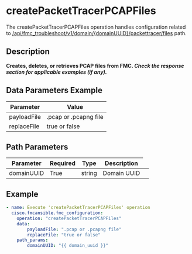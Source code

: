 # createPacketTracerPCAPFiles

The createPacketTracerPCAPFiles operation handles configuration related to [/api/fmc_troubleshoot/v1/domain/{domainUUID}/packettracer/files](/paths//api/fmc_troubleshoot/v1/domain/{domain_uuid}/packettracer/files.md) path.&nbsp;
## Description
**Creates, deletes, or retrieves PCAP files from FMC. _Check the response section for applicable examples (if any)._**

## Data Parameters Example
| Parameter | Value |
| --------- | -------- |
| payloadFile | .pcap or .pcapng file |
| replaceFile | true or false |

## Path Parameters
| Parameter | Required | Type | Description |
| --------- | -------- | ---- | ----------- |
| domainUUID | True | string <td colspan=3> Domain UUID |

## Example
```yaml
- name: Execute 'createPacketTracerPCAPFiles' operation
  cisco.fmcansible.fmc_configuration:
    operation: "createPacketTracerPCAPFiles"
    data:
        payloadFile: ".pcap or .pcapng file"
        replaceFile: "true or false"
    path_params:
        domainUUID: "{{ domain_uuid }}"

```